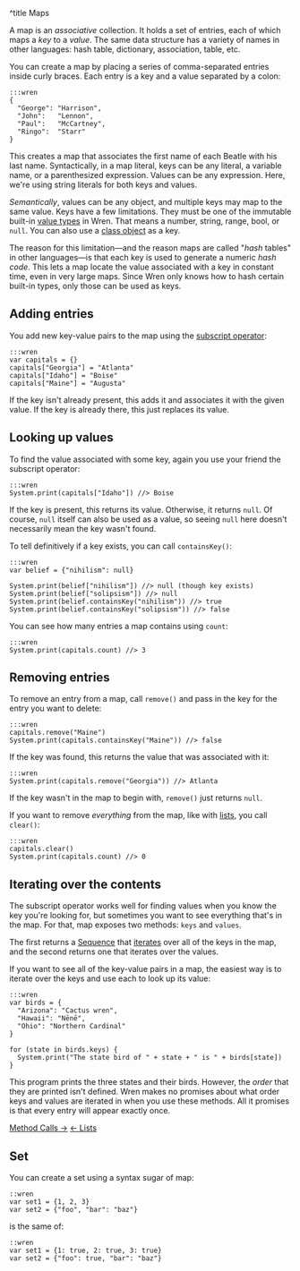 ^title Maps

A map is an *associative* collection. It holds a set of entries, each of which
maps a *key* to a *value*. The same data structure has a variety of names in
other languages: hash table, dictionary, association, table, etc.

You can create a map by placing a series of comma-separated entries inside
curly braces. Each entry is a key and a value separated by a colon:

    :::wren
    {
      "George": "Harrison",
      "John":   "Lennon",
      "Paul":   "McCartney",
      "Ringo":  "Starr"
    }

This creates a map that associates the first name of each Beatle with his last
name. Syntactically, in a map literal, keys can be any literal, a variable
name, or a parenthesized expression. Values can be any expression. Here, we're
using string literals for both keys and values.

*Semantically*, values can be any object, and multiple keys may map to the same
value. Keys have a few limitations. They must be one of the immutable built-in
[value types][] in Wren. That means a number, string, range, bool, or `null`.
You can also use a [class object][] as a key.

[value types]: values.html
[class object]: classes.html

The reason for this limitation&mdash;and the reason maps are called "*hash*
tables" in other languages&mdash;is that each key is used to generate a numeric
*hash code*. This lets a map locate the value associated with a key in constant
time, even in very large maps. Since Wren only knows how to hash certain
built-in types, only those can be used as keys.

## Adding entries

You add new key-value pairs to the map using the [subscript operator][]:

[subscript operator]: method-calls.html#subscripts

    :::wren
    var capitals = {}
    capitals["Georgia"] = "Atlanta"
    capitals["Idaho"] = "Boise"
    capitals["Maine"] = "Augusta"

If the key isn't already present, this adds it and associates it with the given
value. If the key is already there, this just replaces its value.

## Looking up values

To find the value associated with some key, again you use your friend the
subscript operator:

    :::wren
    System.print(capitals["Idaho"]) //> Boise

If the key is present, this returns its value. Otherwise, it returns `null`. Of
course, `null` itself can also be used as a value, so seeing `null` here
doesn't necessarily mean the key wasn't found.

To tell definitively if a key exists, you can call `containsKey()`:

    :::wren
    var belief = {"nihilism": null}

    System.print(belief["nihilism"]) //> null (though key exists)
    System.print(belief["solipsism"]) //> null
    System.print(belief.containsKey("nihilism")) //> true
    System.print(belief.containsKey("solipsism")) //> false

You can see how many entries a map contains using `count`:

    :::wren
    System.print(capitals.count) //> 3

## Removing entries

To remove an entry from a map, call `remove()` and pass in the key for the
entry you want to delete:

    :::wren
    capitals.remove("Maine")
    System.print(capitals.containsKey("Maine")) //> false

If the key was found, this returns the value that was associated with it:

    :::wren
    System.print(capitals.remove("Georgia")) //> Atlanta

If the key wasn't in the map to begin with, `remove()` just returns `null`.

If you want to remove *everything* from the map, like with [lists][], you call
`clear()`:

[lists]: lists.html

    :::wren
    capitals.clear()
    System.print(capitals.count) //> 0

## Iterating over the contents

The subscript operator works well for finding values when you know the key
you're looking for, but sometimes you want to see everything that's in the map.
For that, map exposes two methods: `keys` and `values`.

The first returns a [Sequence][] that [iterates][] over all of the keys in the
map, and the second returns one that iterates over the values.

[sequence]: modules/core/sequence.html
[iterates]: control-flow.html#the-iterator-protocol

If you want to see all of the key-value pairs in a map, the easiest way is to
iterate over the keys and use each to look up its value:

    :::wren
    var birds = {
      "Arizona": "Cactus wren",
      "Hawaii": "Nēnē",
      "Ohio": "Northern Cardinal"
    }

    for (state in birds.keys) {
      System.print("The state bird of " + state + " is " + birds[state])
    }

This program prints the three states and their birds. However, the *order*
that they are printed isn't defined. Wren makes no promises about what order
keys and values are iterated in when you use these methods. All it promises is
that every entry will appear exactly once.

<a class="right" href="method-calls.html">Method Calls &rarr;</a>
<a href="lists.html">&larr; Lists</a>

## Set

You can create a set using a syntax sugar of map:

    ::wren
    var set1 = {1, 2, 3}
    var set2 = {"foo", "bar": "baz"}

is the same of:

    ::wren
    var set1 = {1: true, 2: true, 3: true}
    var set2 = {"foo": true, "bar": "baz"}